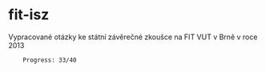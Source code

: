 fit-isz
=======

Vypracované otázky ke státní závěrečné zkoušce na FIT VUT v Brně v roce 2013

		Progress: 33/40
